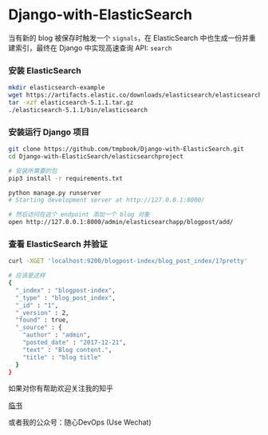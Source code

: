 # Django-with-ElasticSearch
当有新的 blog 被保存时触发一个 `signals`，在 ElasticSearch 中也生成一份并重建索引，最终在 Django 中实现高速查询 API: `search`

### 安装 ElasticSearch

```bash
mkdir elasticsearch-example
wget https://artifacts.elastic.co/downloads/elasticsearch/elasticsearch-5.1.1.tar.gz
tar -xzf elasticsearch-5.1.1.tar.gz
./elasticsearch-5.1.1/bin/elasticsearch
```

### 安装运行 Django 项目

```bash
git clone https://github.com/tmpbook/Django-with-ElasticSearch.git
cd Django-with-ElasticSearch/elasticsearchproject

# 安装所需要的包
pip3 install -r requirements.txt

python manage.py runserver
# Starting development server at http://127.0.0.1:8000/

# 然后访问在这个 endpoint 添加一个 blog 对象
open http://127.0.0.1:8000/admin/elasticsearchapp/blogpost/add/

```

### 查看 ElasticSearch 并验证

```bash
curl -XGET 'localhost:9200/blogpost-index/blog_post_index/1?pretty'

# 应该是这样
{
  "_index" : "blogpost-index",
  "_type" : "blog_post_index",
  "_id" : "1",
  "_version" : 2,
  "found" : true,
  "_source" : {
    "author" : "admin",
    "posted_date" : "2017-12-21",
    "text" : "Blog content.",
    "title" : "blog title"
  }
}
```

如果对你有帮助欢迎关注我的知乎

[临书](https://www.zhihu.com/people/tmpbook/activities)

或者我的公众号：随心DevOps (Use Wechat)

